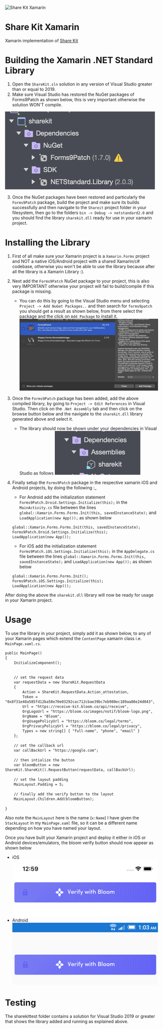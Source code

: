 ![Share Kit Xamarin](https://github.com/hellobloom/share-kit/raw/master/images/logo.png)

# Share Kit Xamarin

Xamarin implementation of [Share Kit](https://github.com/hellobloom/share-kit#readme)

# Building the Xamarin .NET Standard Library 

1. Open the `ShareKit.sln` solution in any version of Visual Studio greater than or equal to 2019.
2. Make sure Visual Studio has restored the NuGet packages of Forms9Patch as shown below, this is very important otherwise the solution WON'T compile.

![nuget-packages](images/nuget-packages.png)

3. Once the NuGet packages have been restored and particularly the `Forms9Patch` package, build the project and make sure its builds successfully and then navigate to the `Shareit` project folder in your filesystem, then go to the folders `bin -> Debug -> netstandard2.0` and you should find the library `sharekit.dll` ready for use in your xamarin project.

# Installing the Library

1. First of all make sure your Xamarin project is a `Xamarin.Forms` project and NOT a native iOS/Android project with a shared Xamarin/c# codebase, otherwise  you won't be able to use the library because after all the library is a Xamarin Library :).
2. Next add the `Forms9Patch` NuGet package to your project, this is also very IMPORTANT otherwise your project will fail to build/compile if this package is missing. 
	- You can do this by going to the Visual Studio menu and selecting `Project -> Add NuGet Packages..` and then search for `forms9patch` you should get a result as shown below, from there select the package and the click on `Add Package` to install it.
	![forms9patch.png](images/forms9patch.png)
3. Once the `Forms9Patch` package has been added, add the above compiled library, by going to `Project -> Edit References` in Visual Studio. Then click on the `.Net Assembly` tab and then click on the browse button below and the navigate to the `sharekit.dll` library generated above and select it.
	- The library should now be shown under your dependencies in Visual Studio as follows
	![sharekit-dll](images/sharekit-dll.png)
4. Finally setup the `Forms9Patch` package in the respective xamarin iOS and Android projects, by doing the following :_
	- For Android add the initialization statement `Forms9Patch.Droid.Settings.Initialize(this);` in the `MainActivity.cs` file between the lines `global::Xamarin.Forms.Forms.Init(this, savedInstanceState);` and `LoadApplication(new App());` as shown below

	```
	global::Xamarin.Forms.Forms.Init(this, savedInstanceState);
    Forms9Patch.Droid.Settings.Initialize(this);
    LoadApplication(new App());
	```
	- For iOS add the initialization statement `Forms9Patch.iOS.Settings.Initialize(this);` in the `AppDelegate.cs` file between the lines `global::Xamarin.Forms.Forms.Init(this, savedInstanceState);` and `LoadApplication(new App());` as shown below

	```
	global::Xamarin.Forms.Forms.Init();
    Forms9Patch.iOS.Settings.Initialize(this);
    LoadApplication(new App());
	```
 After doing the above the `sharekit.dll` library will now be ready for usage in your Xamarin project.

# Usage

To use the library in your project, simply add it as shown below, to any of your Xamarin pages which extend the `ContentPage` xamarin class i.e. `MainPage.xaml.cs`.

```
public MainPage()
{
    InitializeComponent();


    // set the request data
    var requestData = new ShareKit.RequestData
    {
        Action = ShareKit.RequestData.Action_attestation,
        Token = "0x8f31e48a585fd12ba58e70e03292cac712cbae39bc7eb980ec189aa88e24d043",
        Url = "https://receive-kit.bloom.co/api/receive",
        OrgLogoUrl = "https://bloom.co/images/notif/bloom-logo.png",
        OrgName = "Bloom",
        OrgUsagePolicyUrl = "https://bloom.co/legal/terms",
        OrgPrivacyPolicyUrl = "https://bloom.co/legal/privacy",
        Types = new string[] { "full-name", "phone", "email" }
    };

    // set the callback url
    var callBackUrl = "https://google.com";

    // then intialize the button
    var bloomButton = new ShareKit.ShareKit().RequestButton(requestData, callBackUrl);

    // set the layout padding
    MainLayout.Padding = 5;

    // finally add the verify button to the layout
    MainLayout.Children.Add(bloomButton);
    
}
```
Also note the `MainLayout` here is the name (`x:Name`) I have given the `StackLayout` in my `MainPage.xaml` file, so it can be a different name depending on how you have named your layout.

Once you have built your Xamarin project and deploy it either in iOS or Android devices/emulators, the bloom verify button should now appear as shown below
- iOS
![ios](images/ios.png)
- Android
![android](images/android.png)

# Testing 

The sharekittest folder contains a solution for Visual Studio 2019 or greater that shows the library added and running as explained above.
